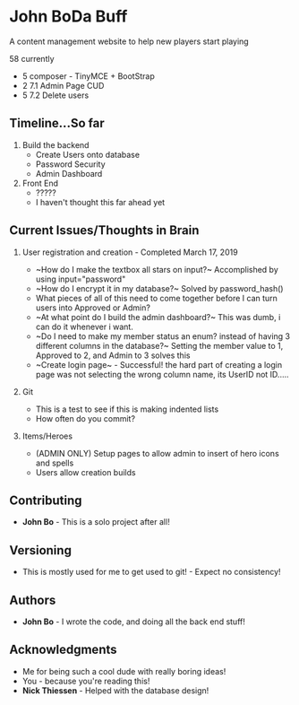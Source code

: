 # John BoDa Buff

A content management website to help new players start playing


58 currently
+ 5 composer - TinyMCE + BootStrap
+ 2 7.1 Admin Page CUD
+ 5 7.2 Delete users

## Timeline...So far

1. Build the backend
    - Create Users onto database
    - Password Security
    - Admin Dashboard
2. Front End
    - ?????
    - I haven't thought this far ahead yet

## Current Issues/Thoughts in Brain
1. User registration and creation - Completed March 17, 2019
    - ~How do I make the textbox all stars on input?~ Accomplished by using input="password"
    - ~How do I encrypt it in my database?~ Solved by password_hash()
    - What pieces of all of this need to come together before I can turn users into Approved or Admin?
    - ~At what point do I build the admin dashboard?~ This was dumb, i can do it whenever i want.
    - ~Do I need to make my member status an enum? instead of having 3 different columns in the database?~ Setting the member value to 1, Approved to 2, and Admin to 3 solves this
    - ~Create login page~ - Successful! the hard part of creating a login page was not selecting the wrong column name, its UserID not ID.....
    
2. Git
    - This is a test to see if this is making indented lists
    - How often do you commit?
3. Items/Heroes
    - (ADMIN ONLY) Setup pages to allow admin to insert of hero icons and spells
    - Users allow creation builds


## Contributing
* **John Bo** - This is a solo project after all!

## Versioning

* This is mostly used for me to get used to git! - Expect no consistency!

## Authors

* **John Bo** - I wrote the code, and doing all the back end stuff!


## Acknowledgments

* Me for being such a cool dude with really boring ideas!
* You - because you're reading this!
* **Nick Thiessen** - Helped with the database design!
